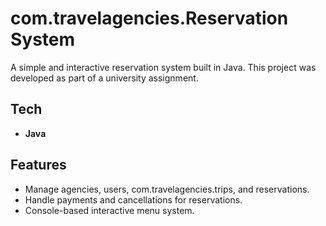 # com.travelagencies.Reservation System

A simple and interactive reservation system built in Java. This project was developed as part of a university assignment.

## Tech

- **Java**

## Features

- Manage agencies, users, com.travelagencies.trips, and reservations.
- Handle payments and cancellations for reservations.
- Console-based interactive menu system.
